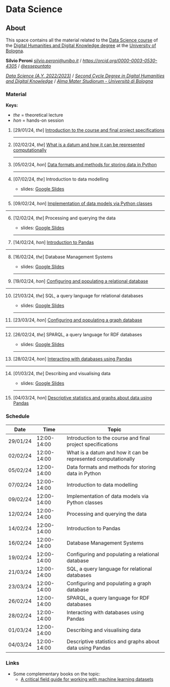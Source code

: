 # Data Science

## About
This space contains all the material related to the [Data Science course](https://www.unibo.it/en/teaching/course-unit-catalogue/course-unit/2023/467046) of the [Digital Humanities and Digital Knowledge degree](https://corsi.unibo.it/2cycle/DigitalHumanitiesKnowledge) at the [University of Bologna](http://www.unibo.it/en).

__Silvio Peroni__  _[silvio\.peroni@unibo\.it](mailto:silvio.peroni@unibo.it)_ / _[https://orcid\.org/0000\-0003\-0530\-4305](https://orcid.org/0000-0003-0530-4305)_ / _[@essepuntato](https://twitter.com/essepuntato)_

_[Data Science \(A\.Y\. 2022/2023\)](https://www.unibo.it/en/teaching/course-unit-catalogue/course-unit/2023/467046)_ / _[Second Cycle Degree in Digital Humanities and Digital Knowledge](https://corsi.unibo.it/2cycle/DigitalHumanitiesKnowledge)_ / _[Alma Mater Studiorum \- Università di Bologna](http://www.unibo.it/en)_

### Material

**Keys:**

- _the_ = theoretical lecture
- _hon_ = hands-on session

1. [29/01/24, *the*] [Introduction to the course and final project specifications](00-Introduction_to_the_course_and_final_project_specifications.md)
   <hr />

2. [02/02/24, *the*] [What is a datum and how it can be represented computationally](01-What_is_a_datum_and_how_it_can_be_represented_computationally.md)
   <hr />

3. [05/02/24, *hon*] [Data formats and methods for storing data in Python](01-Data_formats_and_methods_for_storing_data_in_Python.ipynb)
   <hr />

4. [07/02/24, *the*] Introduction to data modelling
   - slides: [Google Slides](https://docs.google.com/presentation/d/1HQ70N95O-5kj1QfMCmdpicwpEH0KUWir8awmw0W2s1g/edit?usp=sharing)
   <hr />

5. [09/02/24, *hon*] [Implementation of data models via Python classes](02-Implementation_of_data_models_via_Python_classes.ipynb)
 <hr />

6. [12/02/24, *the*] Processing and querying the data
   - slides: [Google Slides](https://docs.google.com/presentation/d/1Ykft-hlD2HbREdumEYVcqrX7m2wHQHTng64yQkgCyDo/edit?usp=sharing)
   <hr />

7. [14/02/24, *hon*] [Introduction to Pandas](03-Introduction_to_Pandas.ipynb)
 <hr />

8. [16/02/24, *the*] Database Management Systems
   - slides: [Google Slides](https://docs.google.com/presentation/d/1am-9--0m2NJCs7VjtOxRnCL-H3CnFDzJ-ECXb6mRy3k/edit?usp=sharing)
   <hr />

9. [19/02/24, *hon*] [Configuring and populating a relational database](04-Configuring_and_populating_a_relational_database.ipynb)
 <hr />

10. [21/03/24, *the*] SQL, a query language for relational databases
    - slides: [Google Slides](https://docs.google.com/presentation/d/1uRS3fyLymSaOp0GI5juueFbXebFsLkISpUeVt9Gsh-E/edit?usp=sharing)
    <hr />

11. [23/03/24, *hon*] [Configuring and populating a graph database](05-Configuring_and_populating_a_graph_database.ipynb)
 <hr />

12. [26/02/24, *the*] SPARQL, a query language for RDF databases
    - slides: [Google Slides](https://docs.google.com/presentation/d/1ZbFRFF-y0Vr1byG9QMl88mVIdd2BurLjg0BMiNs8h5g/edit?usp=sharing)
    <hr />

13. [28/02/24, *hon*] [Interacting with databases using Pandas](06-Interacting_with_databases_using_Pandas.ipynb)
 <hr />

14. [01/03/24, *the*] Describing and visualising data
    - slides: [Google Slides](https://docs.google.com/presentation/d/11Vp1ZC15XPdyObt7REg_bUOUyLKIqSIymHvM-KrPINI/edit?usp=sharing)
    <hr />

15. [04/03/24, *hon*] [Descriptive statistics and graphs about data using Pandas](07-Descriptive_statistics_and_graphs_about_data_using_Pandas.ipynb)


### Schedule

| Date     | Time       | Topic                                                      |
|----------|------------|---------------------------------------------------------------|
| 29/01/24 | 12:00-14:00 | Introduction to the course and final project specifications   |
| 02/02/24 | 12:00-14:00 | What is a datum and how it can be represented computationally |
| 05/02/24 | 12:00-14:00 | Data formats and methods for storing data in Python           |
| 07/02/24 | 12:00-14:00 | Introduction to data modelling                                |
| 09/02/24 | 12:00-14:00 | Implementation of data models via Python classes              |
| 12/02/24 | 12:00-14:00 | Processing and querying the data                              |
| 14/02/24 | 12:00-14:00 | Introduction to Pandas                                        |
| 16/02/24 | 12:00-14:00 | Database Management Systems                                   |
| 19/02/24 | 12:00-14:00 | Configuring and populating a relational database              |
| 21/03/24 | 12:00-14:00 | SQL, a query language for relational databases                |
| 23/03/24 | 12:00-14:00 | Configuring and populating a graph database                   |
| 26/02/24 | 12:00-14:00 | SPARQL, a query language for RDF databases                    |
| 28/02/24 | 12:00-14:00 | Interacting with databases using Pandas                       |
| 01/03/24 | 12:00-14:00 | Describing and visualising data                               |
| 04/03/24 | 12:00-14:00 | Descriptive statistics and graphs about data using Pandas     |


### Links

- Some complementary books on the topic:
  * [A critical field guide for working with machine learning datasets](https://knowingmachines.org/critical-field-guide)
